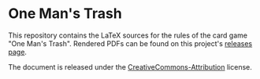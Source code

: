 # One Man's Trash

This repository contains the LaTeX sources for the rules of the card
game "One Man's Trash". Rendered PDFs can be found on this project's
[releases page][releases].

[releases]: https://github.com/jmbtutor/one-mans-trash/releases

The document is released under the [CreativeCommons-Attribution][cc-by]
license.

[cc-by]: http://creativecommons.org/licenses/by/4.0/
